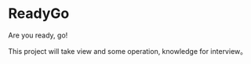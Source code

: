 # ReadyGo 

Are you ready, go! 

This project will take view and some operation, knowledge for interview。
